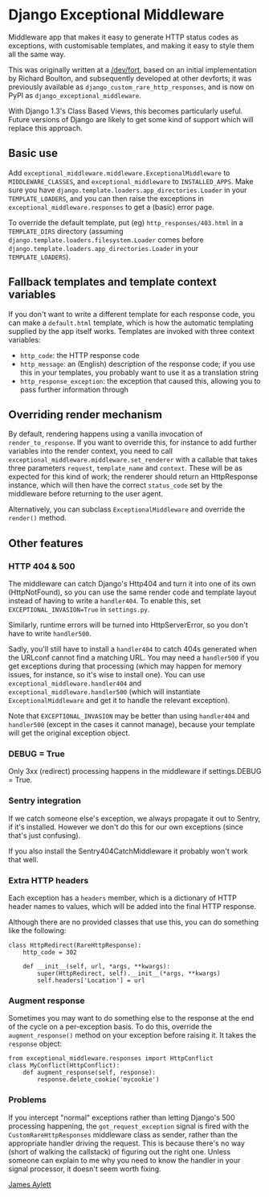 # Django Exceptional Middleware

Middleware app that makes it easy to generate HTTP status codes as exceptions, with customisable templates, and making it easy to style them all the same way.

This was originally written at a [/dev/fort](http://devfort.com/), based on an initial implementation by Richard Boulton, and subsequently developed at other devforts; it was previously available as `django_custom_rare_http_responses`, and is now on PyPI as `django_exceptional_middleware`.

With Django 1.3's Class Based Views, this becomes particularly useful. Future versions of Django are likely to get some kind of support which will replace this approach.

## Basic use

Add `exceptional_middleware.middleware.ExceptionalMiddleware` to `MIDDLEWARE_CLASSES`, and `exceptional_middleware` to `INSTALLED_APPS`. Make sure you have `django.template.loaders.app_directories.Loader` in your `TEMPLATE_LOADERS`, and you can then raise the exceptions in `exceptional_middleware.responses` to get a (basic) error page.

To override the default template, put (eg) `http_responses/403.html` in a `TEMPLATE_DIRS` directory (assuming `django.template.loaders.filesystem.Loader` comes before `django.template.loaders.app_directories.Loader` in your `TEMPLATE_LOADERS`).

## Fallback templates and template context variables

If you don't want to write a different template for each response code, you can make a `default.html` template, which is how the automatic templating supplied by the app itself works. Templates are invoked with three context variables:

 * `http_code`: the HTTP response code
 * `http_message`: an (English) description of the response code; if you use this in your templates, you probably want to use it as a translation string
 * `http_response_exception`: the exception that caused this, allowing you to pass further information through

## Overriding render mechanism

By default, rendering happens using a vanilla invocation of `render_to_response`. If you want to override this, for instance to add further variables into the render context, you need to call `exceptional_middleware.middleware.set_renderer` with a callable that takes three parameters `request`, `template_name` and `context`. These will be as expected for this kind of work; the renderer should return an HttpResponse instance, which will then have the correct `status_code` set by the middleware before returning to the user agent.

Alternatively, you can subclass `ExceptionalMiddleware` and override the `render()` method.

## Other features

### HTTP 404 & 500

The middleware can catch Django's Http404 and turn it into one of its own (HttpNotFound), so you can use the same render code and template layout instead of having to write a `handler404`. To enable this, set `EXCEPTIONAL_INVASION=True` in `settings.py`.

Similarly, runtime errors will be turned into HttpServerError, so you don't have to write `handler500`.

Sadly, you'll still have to install a `handler404` to catch 404s generated when the URLconf cannot find a matching URL. You may need a `handler500` if you get exceptions during that processing (which may happen for memory issues, for instance, so it's wise to install one). You can use `exceptional_middleware.handler404` and `exceptional_middleware.handler500` (which will instantiate `ExceptionalMiddleware` and get it to handle the relevant exception). 

Note that `EXCEPTIONAL_INVASION` may be better than using `handler404` and `handler500` (except in the cases it cannot manage), because your template will get the original exception object.

### DEBUG = True

Only 3xx (redirect) processing happens in the middleware if settings.DEBUG = True.

### Sentry integration

If we catch someone else's exception, we always propagate it out to Sentry, if it's installed. However we don't do this for our own exceptions (since that's just confusing).

If you also install the Sentry404CatchMiddleware it probably won't work that well.

### Extra HTTP headers

Each exception has a `headers` member, which is a dictionary of HTTP header names to values, which will be added into the final HTTP response.

Although there are no provided classes that use this, you can do something like the following:

    class HttpRedirect(RareHttpResponse):
        http_code = 302
        
        def __init__(self, url, *args, **kwargs):
            super(HttpRedirect, self).__init__(*args, **kwargs)
            self.headers['Location'] = url

### Augment response

Sometimes you may want to do something else to the response at the end of the cycle on a per-exception basis. To do this, override the `augment_response()` method on your exception before raising it. It takes the `response` object:

    from exceptional_middleware.responses import HttpConflict
    class MyConflict(HttpConflict):
        def augment_response(self, response):
            response.delete_cookie('mycookie')

### Problems

If you intercept "normal" exceptions rather than letting Django's 500 processing happening, the `got_request_exception` signal is fired with the `CustomRareHttpResponses` middleware class as sender, rather than the appropriate handler driving the request. This is because there's no way (short of walking the callstack) of figuring out the right one. Unless someone can explain to me why you need to know the handler in your signal processor, it doesn't seem worth fixing.


[James Aylett](http://tartarus.org/james/computers/django/)
